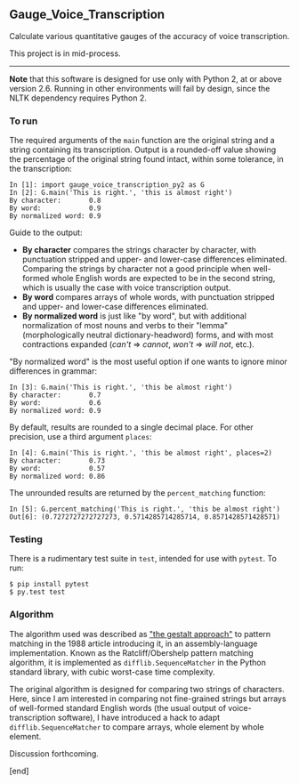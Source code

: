 ## Gauge_Voice_Transcription

Calculate various quantitative gauges of the accuracy of voice transcription.

This project is in mid-process.

---

**Note** that this software is designed for use only with Python 2, at or above version 2.6. Running in other environments will fail by design, since the NLTK dependency requires Python 2.

### To run

The required arguments of the `main` function are the original string and a string containing its transcription. Output is a rounded-off value showing the percentage of the original string found intact, within some tolerance, in the transcription:

    In [1]: import gauge_voice_transcription_py2 as G
    In [2]: G.main('This is right.', 'this is almost right')
    By character:       0.8
    By word:            0.9
    By normalized word: 0.9

Guide to the output:

   * **By character** compares the strings character by character, with punctuation stripped and upper- and lower-case differences eliminated. Comparing the strings by character not a good principle when well-formed whole English words are expected to be in the second string, which is usually the case with voice transcription output.
   * **By word** compares arrays of whole words, with punctuation stripped and upper- and lower-case differences eliminated.
   * **By normalized word** is just like "by word", but with additional normalization of most nouns and verbs to their "lemma" (morphologically neutral dictionary-headword) forms, and with most contractions expanded (_can't_ => _cannot_, _won't_ => _will not_, etc.). 

"By normalized word" is the most useful option if one wants to ignore minor differences in grammar:

    In [3]: G.main('This is right.', 'this be almost right')
    By character:       0.7
    By word:            0.6
    By normalized word: 0.9

By default, results are rounded to a single decimal place. For other precision, use a third argument `places`:

    In [4]: G.main('This is right.', 'this be almost right', places=2)
    By character:       0.73
    By word:            0.57
    By normalized word: 0.86

The unrounded results are returned by the `percent_matching` function:

    In [5]: G.percent_matching('This is right.', 'this be almost right')
    Out[6]: (0.7272727272727273, 0.5714285714285714, 0.8571428571428571)

### Testing

There is a rudimentary test suite in `test`, intended for use with `pytest`. To run:

    $ pip install pytest
    $ py.test test

### Algorithm

The algorithm used was described as ["the gestalt approach"](http://www.drdobbs.com/database/pattern-matching-the-gestalt-approach/database/pattern-matching-the-gestalt-approach/184407970?pgno=5) to pattern matching in the 1988 article introducing it, in an assembly-language implementation. Known as the Ratcliff/Obershelp pattern matching algorithm, it is implemented as `difflib.SequenceMatcher` in the Python standard library, with cubic worst-case time complexity.

The original algorithm is designed for comparing two strings of characters. Here, since I am interested in comparing not fine-grained strings but arrays of well-formed standard English words (the usual output of voice-transcription software), I have introduced a hack to adapt `difflib.SequenceMatcher` to compare arrays, whole element by whole element.
 
Discussion forthcoming.

[end]
